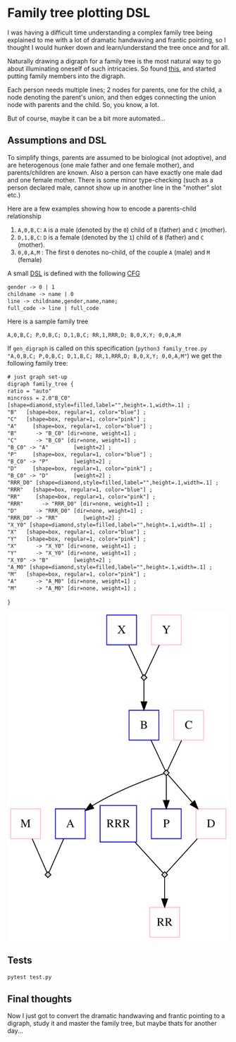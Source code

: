 # Family tree plotting DSL

I was having a difficult time understanding a complex family tree being explained to me with a lot of dramatic handwaving and frantic pointing, so I thought I would hunker down and learn/understand the tree once and for all.

Naturally drawing a digraph for a family tree is the most natural way to go about illuminating oneself of such intricacies. So found [this](https://stackoverflow.com/questions/2271704/family-tree-layout-with-dot-graphviz), and started putting family members into the digraph.

Each person needs multiple lines; 2 nodes for parents, one for the child, a node denoting the parent's union, and then edges connecting the union node with parents and the child. So, you know, a lot.

But of course, maybe it can be a bit more automated...

## Assumptions and DSL
To simplify things, parents are assumed to be biological (not adoptive), and are heterogenous (one male father and one female mother), and parents/children are known. Also a person can have exactly one male dad and one female mother. There is some minor type-checking (such as a person declared male, cannot show up in another line in the "mother" slot etc.)

Here are a few examples showing how to encode a parents-child relationship
1. `A,0,B,C`: `A` is a male (denoted by the `0`) child of `B` (father) and `C` (mother).
2. `D,1,B,C`: `D` is a female (denoted by the `1`) child of `B` (father) and `C` (mother).
3. `0,0,A,M` : The first `0` denotes no-child, of the couple `A` (male) and `M` (female)

A small [DSL](https://en.wikipedia.org/wiki/Domain-specific_language) is defined with the following [CFG](https://en.wikipedia.org/wiki/Context-free_grammar)
```
gender -> 0 | 1
childname -> name | 0
line -> childname,gender,name,name;
full_code -> line | full_code
```

Here is a sample family tree
```
A,0,B,C; P,0,B,C; D,1,B,C; RR,1,RRR,D; B,0,X,Y; 0,0,A,M
```

If `gen_digraph` is called on this specification (`python3 family_tree.py "A,0,B,C; P,0,B,C; D,1,B,C; RR,1,RRR,D; B,0,X,Y; 0,0,A,M"`) we get the following family tree:


```graphviz
# just graph set-up
digraph family_tree {
ratio = "auto"
mincross = 2.0"B_C0" [shape=diamond,style=filled,label="",height=.1,width=.1] ;
"B"   [shape=box, regular=1, color="blue"] ;
"C"   [shape=box, regular=1, color="pink"] ;
"A"     [shape=box, regular=1, color="blue"] ;
"B"      -> "B_C0" [dir=none, weight=1] ;
"C"      -> "B_C0" [dir=none, weight=1] ;
"B_C0" -> "A"        [weight=2] ;
"P"     [shape=box, regular=1, color="blue"] ;
"B_C0" -> "P"        [weight=2] ;
"D"     [shape=box, regular=1, color="pink"] ;
"B_C0" -> "D"        [weight=2] ;
"RRR_D0" [shape=diamond,style=filled,label="",height=.1,width=.1] ;
"RRR"   [shape=box, regular=1, color="blue"] ;
"RR"     [shape=box, regular=1, color="pink"] ;
"RRR"      -> "RRR_D0" [dir=none, weight=1] ;
"D"      -> "RRR_D0" [dir=none, weight=1] ;
"RRR_D0" -> "RR"        [weight=2] ;
"X_Y0" [shape=diamond,style=filled,label="",height=.1,width=.1] ;
"X"   [shape=box, regular=1, color="blue"] ;
"Y"   [shape=box, regular=1, color="pink"] ;
"X"      -> "X_Y0" [dir=none, weight=1] ;
"Y"      -> "X_Y0" [dir=none, weight=1] ;
"X_Y0" -> "B"        [weight=2] ;
"A_M0" [shape=diamond,style=filled,label="",height=.1,width=.1] ;
"M"   [shape=box, regular=1, color="pink"] ;
"A"      -> "A_M0" [dir=none, weight=1] ;
"M"      -> "A_M0" [dir=none, weight=1] ;

}
```

![rendered_family_tree](tree.svg "rendered_family_tree")

## Tests
```
pytest test.py
```

## Final thoughts
Now I just got to convert the dramatic handwaving and frantic pointing to a digraph, study it and master the family tree, but maybe thats for another day...